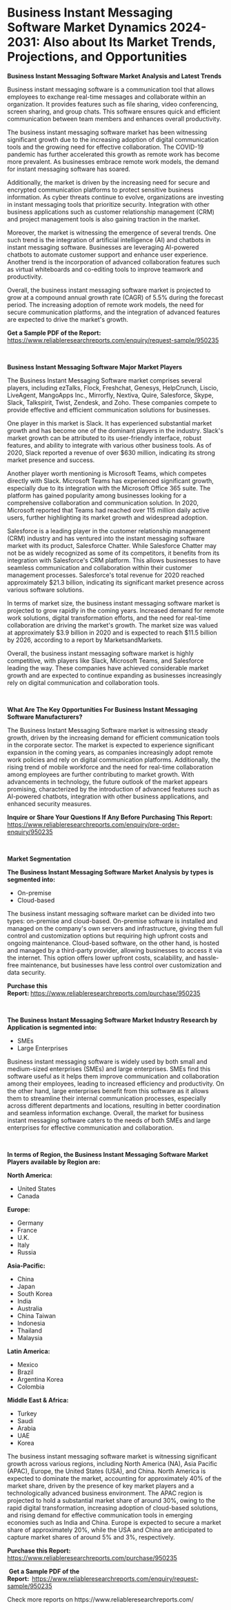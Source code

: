 <p><h1>Business Instant Messaging Software Market Dynamics 2024-2031: Also about Its Market Trends, Projections, and Opportunities</h1></p><p><strong>Business Instant Messaging Software Market Analysis and Latest Trends</strong></p>
<p><p>Business instant messaging software is a communication tool that allows employees to exchange real-time messages and collaborate within an organization. It provides features such as file sharing, video conferencing, screen sharing, and group chats. This software ensures quick and efficient communication between team members and enhances overall productivity.</p><p>The business instant messaging software market has been witnessing significant growth due to the increasing adoption of digital communication tools and the growing need for effective collaboration. The COVID-19 pandemic has further accelerated this growth as remote work has become more prevalent. As businesses embrace remote work models, the demand for instant messaging software has soared.</p><p>Additionally, the market is driven by the increasing need for secure and encrypted communication platforms to protect sensitive business information. As cyber threats continue to evolve, organizations are investing in instant messaging tools that prioritize security. Integration with other business applications such as customer relationship management (CRM) and project management tools is also gaining traction in the market.</p><p>Moreover, the market is witnessing the emergence of several trends. One such trend is the integration of artificial intelligence (AI) and chatbots in instant messaging software. Businesses are leveraging AI-powered chatbots to automate customer support and enhance user experience. Another trend is the incorporation of advanced collaboration features such as virtual whiteboards and co-editing tools to improve teamwork and productivity.</p><p>Overall, the business instant messaging software market is projected to grow at a compound annual growth rate (CAGR) of 5.5% during the forecast period. The increasing adoption of remote work models, the need for secure communication platforms, and the integration of advanced features are expected to drive the market's growth.</p></p>
<p><strong>Get a Sample PDF of the Report:&nbsp;</strong> <a href="https://www.reliableresearchreports.com/enquiry/request-sample/950235">https://www.reliableresearchreports.com/enquiry/request-sample/950235</a></p>
<p>&nbsp;</p>
<p><strong>Business Instant Messaging Software Major Market Players</strong></p>
<p><p>The Business Instant Messaging Software market comprises several players, including ezTalks, Flock, Freshchat, Genesys, HelpCrunch, Liscio, LiveAgent, MangoApps Inc., Mirrorfly, Nextiva, Quire, Salesforce, Skype, Slack, Talkspirit, Twist, Zendesk, and Zoho. These companies compete to provide effective and efficient communication solutions for businesses.</p><p>One player in this market is Slack. It has experienced substantial market growth and has become one of the dominant players in the industry. Slack's market growth can be attributed to its user-friendly interface, robust features, and ability to integrate with various other business tools. As of 2020, Slack reported a revenue of over $630 million, indicating its strong market presence and success.</p><p>Another player worth mentioning is Microsoft Teams, which competes directly with Slack. Microsoft Teams has experienced significant growth, especially due to its integration with the Microsoft Office 365 suite. The platform has gained popularity among businesses looking for a comprehensive collaboration and communication solution. In 2020, Microsoft reported that Teams had reached over 115 million daily active users, further highlighting its market growth and widespread adoption.</p><p>Salesforce is a leading player in the customer relationship management (CRM) industry and has ventured into the instant messaging software market with its product, Salesforce Chatter. While Salesforce Chatter may not be as widely recognized as some of its competitors, it benefits from its integration with Salesforce's CRM platform. This allows businesses to have seamless communication and collaboration within their customer management processes. Salesforce's total revenue for 2020 reached approximately $21.3 billion, indicating its significant market presence across various software solutions.</p><p>In terms of market size, the business instant messaging software market is projected to grow rapidly in the coming years. Increased demand for remote work solutions, digital transformation efforts, and the need for real-time collaboration are driving the market's growth. The market size was valued at approximately $3.9 billion in 2020 and is expected to reach $11.5 billion by 2026, according to a report by MarketsandMarkets.</p><p>Overall, the business instant messaging software market is highly competitive, with players like Slack, Microsoft Teams, and Salesforce leading the way. These companies have achieved considerable market growth and are expected to continue expanding as businesses increasingly rely on digital communication and collaboration tools.</p></p>
<p>&nbsp;</p>
<p><strong>What Are The Key Opportunities For Business Instant Messaging Software Manufacturers?</strong></p>
<p><p>The Business Instant Messaging Software market is witnessing steady growth, driven by the increasing demand for efficient communication tools in the corporate sector. The market is expected to experience significant expansion in the coming years, as companies increasingly adopt remote work policies and rely on digital communication platforms. Additionally, the rising trend of mobile workforce and the need for real-time collaboration among employees are further contributing to market growth. With advancements in technology, the future outlook of the market appears promising, characterized by the introduction of advanced features such as AI-powered chatbots, integration with other business applications, and enhanced security measures.</p></p>
<p><strong>Inquire or Share Your Questions If Any Before Purchasing This Report:</strong> <a href="https://www.reliableresearchreports.com/enquiry/pre-order-enquiry/950235">https://www.reliableresearchreports.com/enquiry/pre-order-enquiry/950235</a></p>
<p>&nbsp;</p>
<p><strong>Market Segmentation</strong></p>
<p><strong>The Business Instant Messaging Software Market Analysis by types is segmented into:</strong></p>
<p><ul><li>On-premise</li><li>Cloud-based</li></ul></p>
<p><p>The business instant messaging software market can be divided into two types: on-premise and cloud-based. On-premise software is installed and managed on the company's own servers and infrastructure, giving them full control and customization options but requiring high upfront costs and ongoing maintenance. Cloud-based software, on the other hand, is hosted and managed by a third-party provider, allowing businesses to access it via the internet. This option offers lower upfront costs, scalability, and hassle-free maintenance, but businesses have less control over customization and data security.</p></p>
<p><strong>Purchase this Report:&nbsp;</strong><a href="https://www.reliableresearchreports.com/purchase/950235">https://www.reliableresearchreports.com/purchase/950235</a></p>
<p>&nbsp;</p>
<p><strong>The Business Instant Messaging Software Market Industry Research by Application is segmented into:</strong></p>
<p><ul><li>SMEs</li><li>Large Enterprises</li></ul></p>
<p><p>Business instant messaging software is widely used by both small and medium-sized enterprises (SMEs) and large enterprises. SMEs find this software useful as it helps them improve communication and collaboration among their employees, leading to increased efficiency and productivity. On the other hand, large enterprises benefit from this software as it allows them to streamline their internal communication processes, especially across different departments and locations, resulting in better coordination and seamless information exchange. Overall, the market for business instant messaging software caters to the needs of both SMEs and large enterprises for effective communication and collaboration.</p></p>
<p>&nbsp;</p>
<p><strong>In terms of Region, the Business Instant Messaging Software Market Players available by Region are:</strong></p>
<p>
    <p> <strong> North America: </strong>
        <ul>
            <li>United States</li>
            <li>Canada</li>
        </ul>
        </p> 
    <p> <strong> Europe: </strong>
        <ul>
            <li>Germany</li>
            <li>France</li>
            <li>U.K.</li>
            <li>Italy</li>
            <li>Russia</li>
        </ul>
        </p> 
    <p> <strong> Asia-Pacific: </strong>
        <ul>
            <li>China</li>
            <li>Japan</li>
            <li>South Korea</li>
            <li>India</li>
            <li>Australia</li>
            <li>China Taiwan</li>
            <li>Indonesia</li>
            <li>Thailand</li>
            <li>Malaysia</li>
        </ul>
        </p> 
    <p> <strong> Latin America: </strong>
        <ul>
            <li>Mexico</li>
            <li>Brazil</li>
            <li>Argentina Korea</li>
            <li>Colombia</li>
        </ul>
        </p> 
    <p> <strong> Middle East & Africa: </strong>
        <ul>
            <li>Turkey</li>
            <li>Saudi</li>
            <li>Arabia</li>
            <li>UAE</li>
            <li>Korea</li>
        </ul>
    </p>
    </p>
<p><p>The business instant messaging software market is witnessing significant growth across various regions, including North America (NA), Asia Pacific (APAC), Europe, the United States (USA), and China. North America is expected to dominate the market, accounting for approximately 40% of the market share, driven by the presence of key market players and a technologically advanced business environment. The APAC region is projected to hold a substantial market share of around 30%, owing to the rapid digital transformation, increasing adoption of cloud-based solutions, and rising demand for effective communication tools in emerging economies such as India and China. Europe is expected to secure a market share of approximately 20%, while the USA and China are anticipated to capture market shares of around 5% and 3%, respectively.</p></p>
<p><strong>Purchase this Report: </strong><a href="https://www.reliableresearchreports.com/purchase/950235">https://www.reliableresearchreports.com/purchase/950235</a></p>
<p>&nbsp;<strong>Get a Sample PDF of the Report:&nbsp;&nbsp;</strong><a href="https://www.reliableresearchreports.com/enquiry/request-sample/950235">https://www.reliableresearchreports.com/enquiry/request-sample/950235</a></p>
<p><strong></strong></p>
<p>Check more reports on https://www.reliableresearchreports.com/</p>